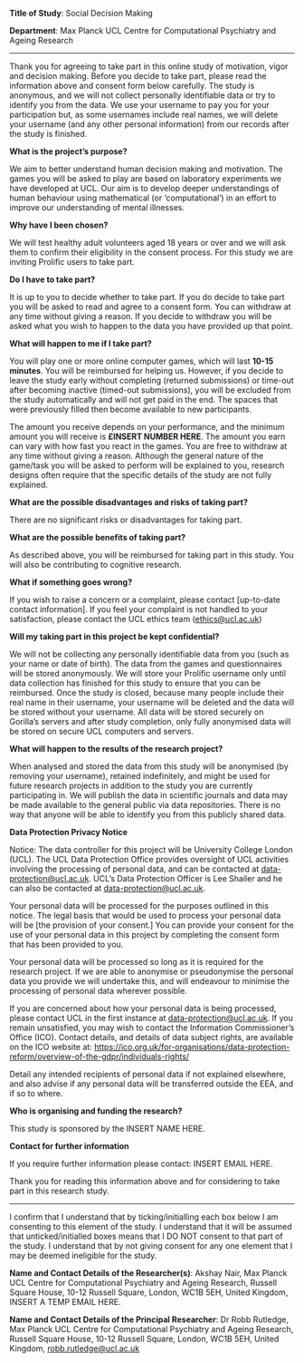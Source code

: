 **Title of Study**: Social Decision Making

**Department**: Max Planck UCL Centre for Computational Psychiatry and Ageing Research

___ 

Thank you for agreeing to take part in this online study of motivation, vigor and decision making. Before you decide to take part, please read the information above and consent form below carefully. The study is anonymous, and we will not collect personally identifiable data or try to identify you from the data. We use your username to pay you for your participation but, as some usernames include real names, we will delete your username (and any other personal information) from our records after the study is finished.

**What is the project’s purpose?**

We aim to better understand human decision making and motivation. The games you will be asked to play are based on laboratory experiments we have developed at UCL. Our aim is to develop deeper understandings of human behaviour using mathematical (or ‘computational’) in an effort to improve our understanding of mental illnesses.

**Why have I been chosen?**

We will test healthy adult volunteers aged 18 years or over and we will ask them to confirm their eligibility in the consent process. For this study we are inviting Prolific users to take part.

**Do I have to take part?**

It is up to you to decide whether to take part. If you do decide to take part you will be asked to read and agree to a consent form. You can withdraw at any time without giving a reason. If you decide to withdraw you will be asked what you wish to happen to the data you have provided up that point.

**What will happen to me if I take part?**

You will play one or more online computer games, which will last **10-15 minutes**. You will be reimbursed for helping us. However, if you decide to leave the study early without completing (returned submissions) or time-out after becoming inactive (timed-out submissions), you will be excluded from the study automatically and will not get paid in the end. The spaces that were previously filled then become available to new participants.

The amount you receive depends on your performance, and the minimum amount you will receive is **£INSERT NUMBER HERE**. The amount you earn can vary with how fast you react in the games. You are free to withdraw at any time without giving a reason. Although the general nature of the game/task you will be asked to perform will be explained to you, research designs often require that the specific details of the study are not fully explained.

**What are the possible disadvantages and risks of taking part?**

There are no significant risks or disadvantages for taking part.

**What are the possible benefits of taking part?**

As described above, you will be reimbursed for taking part in this study. You will also be contributing to cognitive research.

**What if something goes wrong?**

If you wish to raise a concern or a complaint, please contact [up-to-date contact information]. If you feel your complaint is not handled to your satisfaction, please contact the UCL ethics team (ethics@ucl.ac.uk)

**Will my taking part in this project be kept confidential?**

We will not be collecting any personally identifiable data from you (such as your name or date of birth). The data from the games and questionnaires will be stored anonymously. We will store your Prolific username only until data collection has finished for this study to ensure that you can be reimbursed. Once the study is closed, because many people include their real name in their username, your username will be deleted and the data will be stored without your username. All data will be stored securely on Gorilla’s servers and after study completion, only fully anonymised data will be stored on secure UCL computers and servers.

**What will happen to the results of the research project?**

When analysed and stored the data from this study will be anonymised (by removing your username), retained indefinitely, and might be used for future research projects in addition to the study you are currently participating in. We will publish the data in scientific journals and data may be made available to the general public via data repositories. There is no way that anyone will be able to identify you from this publicly shared data.

**Data Protection Privacy Notice**

Notice: The data controller for this project will be University College London (UCL). The UCL Data Protection Office provides oversight of UCL activities involving the processing of personal data, and can be contacted at data-protection@ucl.ac.uk. UCL’s Data Protection Officer is Lee Shailer and he can also be contacted at data-protection@ucl.ac.uk.

Your personal data will be processed for the purposes outlined in this notice. The legal basis that would be used to process your personal data will be [the provision of your consent.] You can provide your consent for the use of your personal data in this project by completing the consent form that has been provided to you.

Your personal data will be processed so long as it is required for the research project. If we are able to anonymise or pseudonymise the personal data you provide we will undertake this, and will endeavour to minimise the processing of personal data wherever possible.

If you are concerned about how your personal data is being processed, please contact UCL in the first instance at data-protection@ucl.ac.uk. If you remain unsatisfied, you may wish to contact the Information Commissioner’s Office (ICO). Contact details, and details of data subject rights, are available on the ICO website at: https://ico.org.uk/for-organisations/data-protection-reform/overview-of-the-gdpr/individuals-rights/

Detail any intended recipients of personal data if not explained elsewhere, and also advise if any personal data will be transferred outside the EEA, and if so to where.

**Who is organising and funding the research?**

This study is sponsored by the INSERT NAME HERE.

**Contact for further information**

If you require further information please contact: INSERT EMAIL HERE.

Thank you for reading this information above and for considering to take part in this research study.
___ 

I confirm that I understand that by ticking/initialling each box below I am consenting to this element of the study. I understand that it will be assumed that unticked/initialled boxes means that I DO NOT consent to that part of the study. I understand that by not giving consent for any one element that I may be deemed ineligible for the study.




**Name and Contact Details of the Researcher(s)**: Akshay Nair, Max Planck UCL Centre for Computational Psychiatry and Ageing Research, Russell Square House, 10-12 Russell Square, London, WC1B 5EH, United Kingdom, INSERT A TEMP EMAIL HERE.

**Name and Contact Details of the Principal Researcher**: Dr Robb Rutledge, Max Planck UCL Centre for Computational Psychiatry and Ageing Research, Russell Square House, 10-12 Russell Square, London, WC1B 5EH, United Kingdom, robb.rutledge@ucl.ac.uk
